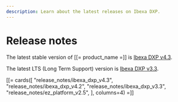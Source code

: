 ```yaml
---
description: Learn about the latest releases on Ibexa DXP.
---
```


# Release notes

The latest stable version of [[= product_name =]] is [Ibexa DXP v4.3](ibexa_dxp_v4.3.md).

The latest LTS (Long Term Support) version is [Ibexa DXP v3.3](ibexa_dxp_v3.3.md).

[[= cards([
    "release_notes/ibexa_dxp_v4.3",
    "release_notes/ibexa_dxp_v4.2",
    "release_notes/ibexa_dxp_v3.3",
    "release_notes/ez_platform_v2.5",
], columns=4) =]]
